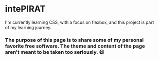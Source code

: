 # intePIRAT

I'm currently learning CSS, with a focus on flexbox, and this project is part of my learning journey.

### The purpose of this page is to share some of my personal favorite free software. The theme and content of the page aren't meant to be taken too seriously. :smile:
